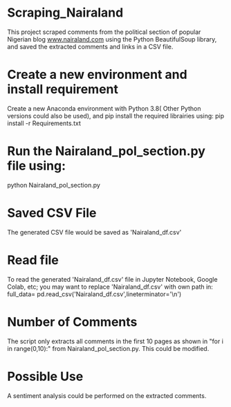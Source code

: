 # Scraping_Nairaland
This project scraped comments from the political section of popular Nigerian blog www.nairaland.com using the Python BeautifulSoup library, and saved the extracted comments and links in a CSV file.

# Create a new environment and install requirement 
Create a new Anaconda environment with Python 3.8( Other Python versions could also be used), and pip install the required librairies using: 
pip install -r Requirements.txt

# Run the Nairaland_pol_section.py file using:
python Nairaland_pol_section.py

# Saved CSV File 
The generated CSV file would be saved as 'Nairaland_df.csv'

# Read file 
To read the generated 'Nairaland_df.csv' file in Jupyter Notebook, Google Colab, etc; you may want to replace 'Nairaland_df.csv' with own path in:
full_data= pd.read_csv('Nairaland_df.csv',lineterminator='\n')

# Number of Comments
The script only extracts all comments in the first 10 pages as shown in "for i in range(0,10):" from Nairaland_pol_section.py. This could be modified.

# Possible Use
A sentiment analysis could be performed on the extracted comments.

